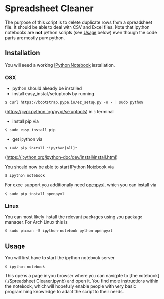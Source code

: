 # Spreadsheet Cleaner

The purpose of this script is to delete duplicate rows from a spreadsheet file. It should be able to deal with CSV and Excel files. Note that ipython notebooks are **not** python scripts (see [Usage](Usage) below) even though the code parts are mostly pure python.

## Installation
You will need a working [IPython Notebook](http://ipython.org/notebook.html) installation.

### OSX
* python should already be installed
* install easy_install/setuptools by running
```
$ curl https://bootstrap.pypa.io/ez_setup.py -o - | sudo python
```
(https://pypi.python.org/pypi/setuptools) in a terminal
* install pip via
```
$ sudo easy_install pip
```
* get ipython via
```
$ sudo pip install "ipython[all]"
```
(https://ipython.org/ipython-doc/dev/install/install.html)

You should now be able to start IPython Notebook via
```
$ ipython notebook
```

For excel support you additionally need [openpyxl](http://openpyxl.readthedocs.org/en/latest/index.html), which you can install via
```
$ sudo pip install openpyxl
```

### Linux
You can most likely install the relevant packages using you package manager. For [Arch Linux](https://www.archlinux.org/) this is
```
$ sudo pacman -S ipython-notebook python-openpyxl
```

## Usage
You will first have to start the ipython notebook server
```
$ ipython notebook
```
This opens a page in you browser where you can navigate to [the notebook](./Spreadsheet Cleaner.ipynb) and open it. You find more instructions within the notebook, which will hopefully enable people with very basic programming knowledge to adapt the script to their needs.
